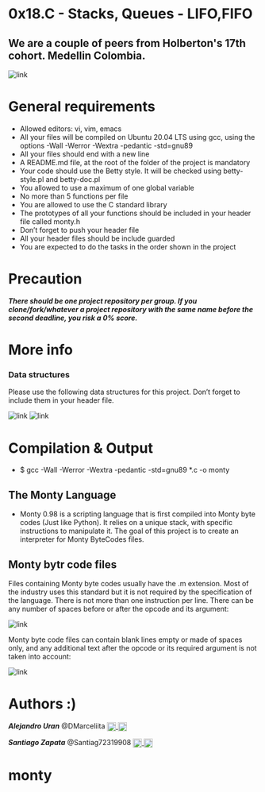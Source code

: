 # 0x18.C - Stacks, Queues - LIFO,FIFO
## We are a couple of peers from Holberton's 17th cohort. Medellin Colombia.

![link](https://i.imgur.com/EQskyyB.png)

# General requirements

- Allowed editors: vi, vim, emacs
- All your files will be compiled on Ubuntu 20.04 LTS using gcc, using the options -Wall -Werror -Wextra -pedantic -std=gnu89
- All your files should end with a new line
- A README.md file, at the root of the folder of the project is mandatory
- Your code should use the Betty style. It will be checked using betty-style.pl and betty-doc.pl
- You allowed to use a maximum of one global variable
- No more than 5 functions per file
- You are allowed to use the C standard library
- The prototypes of all your functions should be included in your header file called monty.h
- Don’t forget to push your header file
- All your header files should be include guarded
- You are expected to do the tasks in the order shown in the project

# Precaution

***There should be one project repository per group. If you clone/fork/whatever a project repository with the same name before the second deadline, you risk a 0% score.***

# More info

### Data structures

Please use the following data structures for this project. Don’t forget to include them in your header file.

![link](https://i.imgur.com/9Np7TMU.png)
![link](https://i.imgur.com/FKkmrip.png)

# Compilation & Output

- $ gcc -Wall -Werror -Wextra -pedantic -std=gnu89 *.c -o monty

## The Monty Language

- Monty 0.98 is a scripting language that is first compiled into Monty byte codes (Just like Python). It relies on a unique stack, with specific instructions to manipulate it. The goal of this project is to create an interpreter for Monty ByteCodes files.

## Monty bytr code files

Files containing Monty byte codes usually have the .m extension. Most of the industry uses this standard but it is not required by the specification of the language. There is not more than one instruction per line. There can be any number of spaces before or after the opcode and its argument:

![link](https://i.imgur.com/9byf2Cv.png)

Monty byte code files can contain blank lines empty or made of spaces only, and any additional text after the opcode or its required argument is not taken into account:

![link](https://i.imgur.com/sITFKSY.png)

# Authors :)

***Alejandro Uran*** @DMarceliita <a href="https://twitter.com/alejuran" rel= "nofollow"> <img width="18px" align="center"
src="https://raw.githubusercontent.com/rahulbanerjee26/githubAboutMeGenerator/main/icons/twitter.svg" style="max-width: 100%;"> <a href="https://github.com/alejuran"> <img width="18px" align="center" src="https://raw.githubusercontent.com/rahulbanerjee26/githubAboutMeGenerator/main/icons/github.svg" style="max-width: 100%;"></a>

***Santiago Zapata*** @Santiag72319908 <a href="https://twitter.com/Santiag72319908" rel= "nofollow"> <img width="18px" align="center"
src="https://raw.githubusercontent.com/rahulbanerjee26/githubAboutMeGenerator/main/icons/twitter.svg" style="max-width: 100%;"> <a href="https://github.com/Santiago23z"> <img width="18px" align="center" src="https://raw.githubusercontent.com/rahulbanerjee26/githubAboutMeGenerator/main/icons/github.svg" style="max-width: 100%;"></a>









# monty
